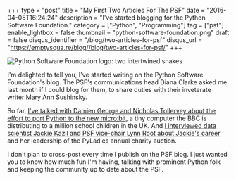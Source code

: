 +++
type = "post"
title = "My First Two Articles For The PSF"
date = "2016-04-05T16:24:24"
description = "I've started blogging for the Python Software Foundation."
category = ["Python", "Programming"]
tag = ["psf"]
enable_lightbox = false
thumbnail = "python-software-foundation.png"
draft = false
disqus_identifier = "/blog/two-articles-for-psf"
disqus_url = "https://emptysqua.re/blog//blog/two-articles-for-psf/"
+++

<p><img alt="Python Software Foundation logo: two intertwined snakes" src="python-software-foundation.png" /></p>
<p>I'm delighted to tell you, I've started writing on the Python Software Foundation's blog. The PSF's communications head Diana Clarke asked me last month if I could blog for them, to share duties with their inveterate writer Mary Ann Sushinsky.</p>
<p>So far, <a href="http://pyfound.blogspot.com/2016/03/genuinely-nice-chap-damien-george.html">I've talked with Damien George and Nicholas Tollervey about the effort to port Python to the new micro:bit</a>, a tiny computer the BBC is distributing to a million school children in the UK. And <a href="http://pyfound.blogspot.com/2016/04/auctioneer-jackie-kazil.html">I interviewed data scientist Jackie Kazil and PSF vice-chair Lynn Root about Jackie's career</a> and her leadership of the PyLadies annual charity auction.</p>
<p>I don't plan to cross-post every time I publish on the PSF blog. I just wanted you to know how much fun I'm having, talking with prominent Python folk and keeping the community up to date about the PSF.</p>
